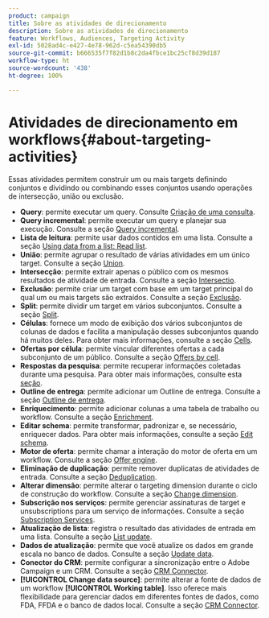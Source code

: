 ```yaml
---
product: campaign
title: Sobre as atividades de direcionamento
description: Sobre as atividades de direcionamento
feature: Workflows, Audiences, Targeting Activity
exl-id: 5028ad4c-e427-4e78-962d-c5ea54390db5
source-git-commit: b666535f7f82d1b8c2da4fbce1bc25cf8d39d187
workflow-type: ht
source-wordcount: '438'
ht-degree: 100%

---
```


# Atividades de direcionamento em workflows{#about-targeting-activities}



Essas atividades permitem construir um ou mais targets definindo conjuntos e dividindo ou combinando esses conjuntos usando operações de intersecção, união ou exclusão.

* **Query**: permite executar um query. Consulte [Criação de uma consulta](query.md#creating-a-query).
* **Query incremental**: permite executar um query e planejar sua execução. Consulte a seção [Query incremental](incremental-query.md).
* **Lista de leitura**: permite usar dados contidos em uma lista. Consulte a seção [Using data from a list: Read list](../../platform/using/import-export-workflows.md#using-data-from-a-list--read-list).
* **União**: permite agrupar o resultado de várias atividades em um único target. Consulte a seção [Union](union.md).
* **Intersecção**: permite extrair apenas o público com os mesmos resultados de atividade de entrada. Consulte a seção [Intersectio](intersection.md).
* **Exclusão**: permite criar um target com base em um target principal do qual um ou mais targets são extraídos. Consulte a seção [Exclusão](exclusion.md).
* **Split**: permite dividir um target em vários subconjuntos. Consulte a seção [Split](split.md).
* **Células**: fornece um modo de exibição dos vários subconjuntos de colunas de dados e facilita a manipulação desses subconjuntos quando há muitos deles. Para obter mais informações, consulte a seção [Cells](cells.md).
* **Ofertas por célula**: permite vincular diferentes ofertas a cada subconjunto de um público. Consulte a seção [Offers by cell](offers-by-cell.md).
* **Respostas da pesquisa**: permite recuperar informações coletadas durante uma pesquisa. Para obter mais informações, consulte esta [seção](../../surveys/using/getting-started-with-surveys.md).
* **Outline de entrega**: permite adicionar um Outline de entrega. Consulte a seção [Outline de entrega](../../workflow/using/delivery-outline.md).
* **Enriquecimento**: permite adicionar colunas a uma tabela de trabalho ou workflow. Consulte a seção [Enrichment](../../workflow/using/enrichment.md).
* **Editar schema**: permite transformar, padronizar e, se necessário, enriquecer dados. Para obter mais informações, consulte a seção [Edit schema](../../workflow/using/edit-schema.md).
* **Motor de oferta**: permite chamar a interação do motor de oferta em um workflow. Consulte a seção [Offer engine](../../workflow/using/offer-engine.md).
* **Eliminação de duplicação**: permite remover duplicatas de atividades de entrada. Consulte a seção [Deduplication](../../workflow/using/deduplication.md).
* **Alterar dimensão**: permite alterar o targeting dimension durante o ciclo de construção do workflow. Consulte a seção [Change dimension](../../workflow/using/change-dimension.md).
* **Subscrição nos serviços**: permite gerenciar assinaturas de target e unsubscriptions para um serviço de informações. Consulte a seção [Subscription Services](../../workflow/using/subscription-services.md).
* **Atualização de lista**: registra o resultado das atividades de entrada em uma lista. Consulte a seção [List update](../../workflow/using/list-update.md).
* **Dados de atualização**: permite que você atualize os dados em grande escala no banco de dados. Consulte a seção [Update data](../../workflow/using/update-data.md).
* **Conector do CRM**: permite configurar a sincronização entre o Adobe Campaign e um CRM. Consulte a seção [CRM Connector](../../workflow/using/crm-connector.md).
* **[!UICONTROL Change data source]**: permite alterar a fonte de dados de um workflow **[!UICONTROL Working table]**. Isso oferece mais flexibilidade para gerenciar dados em diferentes fontes de dados, como FDA, FFDA e o banco de dados local. Consulte a seção [CRM Connector](../../workflow/using/change-data-source.md).
